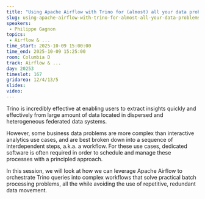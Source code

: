 ```yaml
---
title: "Using Apache Airflow with Trino for (almost) all your data problems"
slug: using-apache-airflow-with-trino-for-almost-all-your-data-problems
speakers:
 - Philippe Gagnon
topics:
 - Airflow & ...
time_start: 2025-10-09 15:00:00
time_end: 2025-10-09 15:25:00
room: Columbia D
track: Airflow & ...
day: 20253
timeslot: 167
gridarea: 12/4/13/5
slides:
video:
---
```


Trino is incredibly effective at enabling users to extract insights quickly and effectively from large amount of data located in dispersed and heterogeneous federated data systems.

However, some business data problems are more complex than interactive analytics use cases, and are best broken down into a sequence of interdependent steps, a.k.a. a workflow. For these use cases, dedicated software is often required in order to schedule and manage these processes with a principled approach.

In this session, we will look at how we can leverage Apache Airflow to orchestrate Trino queries into complex workflows that solve practical batch processing problems, all the while avoiding the use of repetitive, redundant data movement.